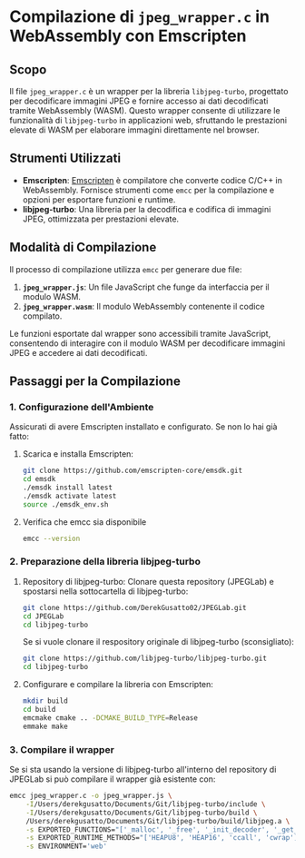 # Compilazione di `jpeg_wrapper.c` in WebAssembly con Emscripten

## Scopo
Il file `jpeg_wrapper.c` è un wrapper per la libreria `libjpeg-turbo`, progettato per decodificare immagini JPEG e fornire accesso ai dati decodificati tramite WebAssembly (WASM). Questo wrapper consente di utilizzare le funzionalità di `libjpeg-turbo` in applicazioni web, sfruttando le prestazioni elevate di WASM per elaborare immagini direttamente nel browser.

## Strumenti Utilizzati
- **Emscripten**: [Emscripten](https://emscripten.org) è compilatore che converte codice C/C++ in WebAssembly. Fornisce strumenti come `emcc` per la compilazione e opzioni per esportare funzioni e runtime.
- **libjpeg-turbo**: Una libreria per la decodifica e codifica di immagini JPEG, ottimizzata per prestazioni elevate.

## Modalità di Compilazione
Il processo di compilazione utilizza `emcc` per generare due file:
1. **`jpeg_wrapper.js`**: Un file JavaScript che funge da interfaccia per il modulo WASM.
2. **`jpeg_wrapper.wasm`**: Il modulo WebAssembly contenente il codice compilato.

Le funzioni esportate dal wrapper sono accessibili tramite JavaScript, consentendo di interagire con il modulo WASM per decodificare immagini JPEG e accedere ai dati decodificati.

## Passaggi per la Compilazione

### 1. Configurazione dell'Ambiente
Assicurati di avere Emscripten installato e configurato. Se non lo hai già fatto:
1. Scarica e installa Emscripten:
   ```bash
   git clone https://github.com/emscripten-core/emsdk.git
   cd emsdk
   ./emsdk install latest
   ./emsdk activate latest
   source ./emsdk_env.sh
   ```
2. Verifica che emcc sia disponibile
   ```bash
   emcc --version
   ```
### 2. Preparazione della libreria libjpeg-turbo
1. Repository di libjpeg-turbo:
    Clonare questa repository (JPEGLab) e spostarsi nella sottocartella di libjpeg-turbo: 
    ```bash
    git clone https://github.com/DerekGusatto02/JPEGLab.git
    cd JPEGLab
    cd libjpeg-turbo
    ```
    Se si vuole clonare il respository originale di libjpeg-turbo (sconsigliato):
    ```bash
    git clone https://github.com/libjpeg-turbo/libjpeg-turbo.git
    cd libjpeg-turbo
    ```
2. Configurare e compilare la libreria con Emscripten:
    ```bash
    mkdir build
    cd build
    emcmake cmake .. -DCMAKE_BUILD_TYPE=Release
    emmake make
    ```

### 3. Compilare il wrapper
Se si sta usando la versione di libjpeg-turbo all'interno del repository di JPEGLab si può compilare il wrapper già esistente con:
```bash
emcc jpeg_wrapper.c -o jpeg_wrapper.js \
    -I/Users/derekgusatto/Documents/Git/libjpeg-turbo/include \
    -I/Users/derekgusatto/Documents/Git/libjpeg-turbo/build \
    /Users/derekgusatto/Documents/Git/libjpeg-turbo/build/libjpeg.a \
    -s EXPORTED_FUNCTIONS="['_malloc', '_free', '_init_decoder', '_get_width', '_get_height', '_get_color_space', '_get_quant_table', '_get_dct_coefficients', '_get_blocks_height', '_get_blocks_width', '_get_last_error_message', '_destroy_decoder', '_extract_component_pixels', '_get_component_width', '_get_component_height', '_free_component_buffers']" \
    -s EXPORTED_RUNTIME_METHODS="['HEAPU8', 'HEAP16', 'ccall', 'cwrap']" \
    -s ENVIRONMENT='web'
```